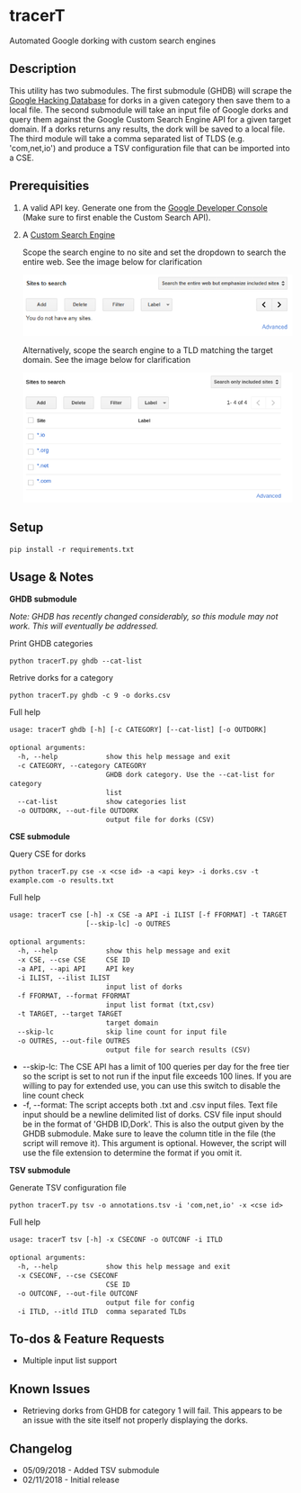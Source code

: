 # tracerT

Automated Google dorking with custom search engines

## Description

This utility has two submodules. The first submodule (GHDB) will scrape the [Google Hacking Database](https://www.exploit-db.com/google-hacking-database/) for dorks in a given category then save them to a local file. The second submodule will take an input file of Google dorks and query them against the Google Custom Search Engine API for a given target domain. If a dorks returns any results, the dork will be saved to a local file. The third module will take a comma separated list of TLDS (e.g. 'com,net,io') and produce a TSV configuration file that can be imported into a CSE.

## Prerequisities

1. A valid API key. Generate one from the [Google Developer Console](https://console.developers.google.com) (Make sure to first enable the Custom Search API).
2. A [Custom Search Engine](https://cse.google.com)

    Scope the search engine to no site and set the dropdown to search the entire web. See the image below for clarification
    
    ![](https://raw.githubusercontent.com/GeneralTesler/tracerT/master/img/csesourcesnone.png)

    Alternatively, scope the search engine to a TLD matching the target domain. See the image below for clarification

    ![](https://raw.githubusercontent.com/GeneralTesler/tracerT/master/img/csesources.png)

## Setup

```
pip install -r requirements.txt
```

## Usage & Notes

**GHDB submodule**

*Note: GHDB has recently changed considerably, so this module may not work. This will eventually be addressed.*

Print GHDB categories
```
python tracerT.py ghdb --cat-list 
```

Retrive dorks for a category
```
python tracerT.py ghdb -c 9 -o dorks.csv 
```

Full help
```
usage: tracerT ghdb [-h] [-c CATEGORY] [--cat-list] [-o OUTDORK]

optional arguments:
  -h, --help            show this help message and exit
  -c CATEGORY, --category CATEGORY
                        GHDB dork category. Use the --cat-list for category
                        list
  --cat-list            show categories list
  -o OUTDORK, --out-file OUTDORK
                        output file for dorks (CSV)
```

**CSE submodule**

Query CSE for dorks
```
python tracerT.py cse -x <cse id> -a <api key> -i dorks.csv -t example.com -o results.txt
```

Full help
```
usage: tracerT cse [-h] -x CSE -a API -i ILIST [-f FFORMAT] -t TARGET
                   [--skip-lc] -o OUTRES

optional arguments:
  -h, --help            show this help message and exit
  -x CSE, --cse CSE     CSE ID
  -a API, --api API     API key
  -i ILIST, --ilist ILIST
                        input list of dorks
  -f FFORMAT, --format FFORMAT
                        input list format (txt,csv)
  -t TARGET, --target TARGET
                        target domain
  --skip-lc             skip line count for input file
  -o OUTRES, --out-file OUTRES
                        output file for search results (CSV)
```
- --skip-lc: The CSE API has a limit of 100 queries per day for the free tier so the script is set to not run if the input file exceeds 100 lines. If you are willing to pay for extended use, you can use this switch to disable the line count check
- -f, --format: The script accepts both .txt and .csv input files. Text file input should be a newline delimited list of dorks. CSV file input should be in the format of 'GHDB ID,Dork'. This is also the output given by the GHDB submodule. Make sure to leave the column title in the file (the script will remove it). This argument is optional. However, the script will use the file extension to determine the format if you omit it.

**TSV submodule**

Generate TSV configuration file
```
python tracerT.py tsv -o annotations.tsv -i 'com,net,io' -x <cse id>
```

Full help
```
usage: tracerT tsv [-h] -x CSECONF -o OUTCONF -i ITLD

optional arguments:
  -h, --help            show this help message and exit
  -x CSECONF, --cse CSECONF
                        CSE ID
  -o OUTCONF, --out-file OUTCONF
                        output file for config
  -i ITLD, --itld ITLD  comma separated TLDs

```

## To-dos & Feature Requests

- Multiple input list support

## Known Issues

- Retrieving dorks from GHDB for category 1 will fail. This appears to be an issue with the site itself not properly displaying the dorks.

## Changelog

- 05/09/2018 - Added TSV submodule 
- 02/11/2018 - Initial release
